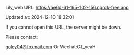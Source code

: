 Lily_web URL: https://ae6d-61-165-102-156.ngrok-free.app

Updated at: 2024-12-10 18:32:01

If you cannot open this URL, the server might be down.

Please contact: 

goley04@foxmail.com Or Wechat:GL_yeaH